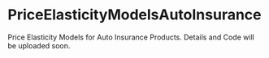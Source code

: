 # PriceElasticityModelsAutoInsurance
Price Elasticity Models for Auto Insurance Products. Details and Code will be uploaded soon.
